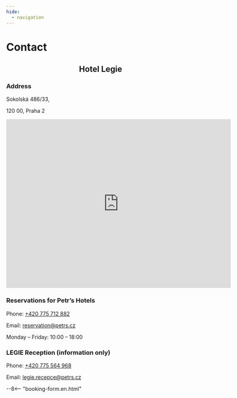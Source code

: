 ```yaml
---
hide:
  - navigation
---
```


# **Contact**

<h2 style="text-align: center; font-weight: bold;">Hotel Legie</h2>

### **Address**
<div class="info-text">
<p>Sokolská 486/33,</p>
<p>120 00, Praha 2</p>
</div>

<div style="text-align: center;">
<iframe src="https://www.google.com/maps/embed?pb=!1m14!1m8!1m3!1d2560.5862407373115!2d14.428843!3d50.07531!3m2!1i1024!2i768!4f13.1!3m3!1m2!1s0x470b948c714ac34b%3A0x9ba09e79cf56d2d0!2sHotel%20Legie!5e0!3m2!1sen!2scz!4v1752239056927!5m2!1sen!2scz" width="600" height="450" style="border:0;" allowfullscreen="" loading="lazy" referrerpolicy="no-referrer-when-downgrade"></iframe>
</div>

### **Reservations for Petr’s Hotels**

<div class="info-text">
  <p>Phone: <a href="tel:+420775712882" target="_blank">+420 775 712 882</a></p>
  <p>Email: <a href="mailto:reservation@petrs.cz" target="_blank">reservation@petrs.cz</a></p>
  <p>Monday – Friday: 10:00 – 18:00</p>
</div>

### **LEGIE Reception (information only)**
<div class="info-text">
  <p>Phone: <a href="tel:+420775564968" target="_blank">+420 775 564 968</a></p>
  <p>Email: <a href="mailto:legie.recepce@petrs.cz" target="_blank">legie.recepce@petrs.cz</a></p>
</div>

--8<-- "booking-form.en.html"